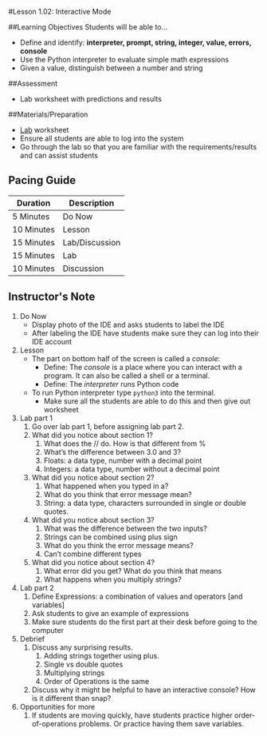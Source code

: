 #Lesson 1.02: Interactive Mode

##Learning Objectives
Students will be able to... 
* Define and identify: **interpreter, prompt, string, integer, value, errors, console**
* Use the Python interpreter to evaluate simple math expressions
* Given a value, distinguish between a number and string 

##Assessment
* Lab worksheet with predictions and results

##Materials/Preparation
* [Lab] worksheet
* Ensure all students are able to log into the system
* Go through the lab so that you are familiar with the requirements/results and can assist students

## Pacing Guide
| **Duration**   | **Description**    |
| ---------- | -------------- |
| 5 Minutes  | Do Now         |
| 10 Minutes | Lesson         |
| 15 Minutes | Lab/Discussion |
| 15 Minutes | Lab            |
| 10 Minutes | Discussion     |

## Instructor's Note
1. Do Now
	* Display photo of the IDE and asks students to label the IDE
	* After labeling the IDE have students make sure they can log into their IDE account
2. Lesson 
	* The part on bottom half of the screen is called a *console*:
		* Define: The *console* is a place where you can interact with a program. It can also be called a shell or a terminal.
		* Define: The *interpreter* runs Python code
	* To run Python interpreter type `python3` into the terminal. 
		* Make sure all the students are able to do this and then give out worksheet
3. Lab part 1 
	1. Go over lab part 1, before assigning lab part 2. 
	2. What did you notice about section 1? 
		1.	What does the // do. How is that different from %
		2.	What’s the difference between 3.0 and 3?
		3.	Floats: a data type, number with a decimal point
		4.  Integers: a data type, number without a decimal point
	3.	What did you notice about section 2?
		1.	What happened when you typed in a?
		2.	What do you think that error message mean? 
		3.	String: a data type, characters surrounded in single or double quotes.
	4.	What did you notice about section 3?
		1.	What was the difference between the two inputs?
		2.	Strings can be combined using plus sign
		3.	What do you think the error message means?		
		4.  Can’t combine different types
	5.	What did you notice about section 4?
		1.	What error did you get? What do you think that means 
		2.  What happens when you multiply strings?
4. Lab part 2
    1. Define Expressions: a combination of values and operators [and variables]
    2. Ask students to give an example of expressions 
    3. Make sure students do the first part at their desk before going to the computer 
5. Debrief
	1. Discuss any surprising results. 
		1. Adding strings together using plus. 
		2. Single vs double quotes
		3. Multiplying strings
		4. Order of Operations is the same
	2. Discuss why it might be helpful to have an interactive console? How is it different than snap? 
6. Opportunities for more
    1. If students are moving quickly, have students practice higher order-of-operations problems. Or practice having them save variables. 
  


[Lab]: https://teals-introcs.gitbooks.io/2nd-semester-introduction-to-computer-science-pri/content/units/1_unit/02_lesson/lab_102.html
